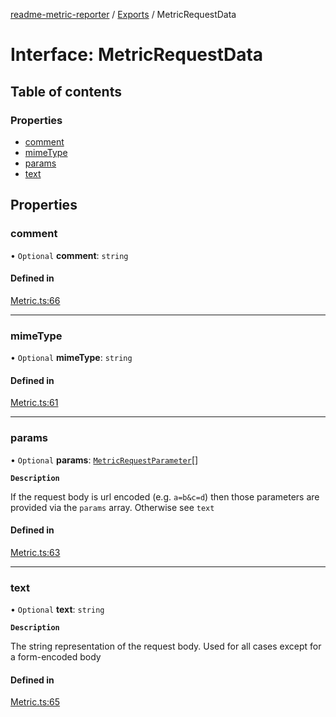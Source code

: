[readme-metric-reporter](../README.md) / [Exports](../modules.md) / MetricRequestData

# Interface: MetricRequestData

## Table of contents

### Properties

- [comment](MetricRequestData.md#comment)
- [mimeType](MetricRequestData.md#mimetype)
- [params](MetricRequestData.md#params)
- [text](MetricRequestData.md#text)

## Properties

### comment

• `Optional` **comment**: `string`

#### Defined in

[Metric.ts:66](https://github.com/igrek8/readme-metric-reporter/blob/966dd02/src/Metric.ts#L66)

___

### mimeType

• `Optional` **mimeType**: `string`

#### Defined in

[Metric.ts:61](https://github.com/igrek8/readme-metric-reporter/blob/966dd02/src/Metric.ts#L61)

___

### params

• `Optional` **params**: [`MetricRequestParameter`](MetricRequestParameter.md)[]

**`Description`**

If the request body is url encoded (e.g. `a=b&c=d`) then those parameters are provided via the `params` array. Otherwise see `text`

#### Defined in

[Metric.ts:63](https://github.com/igrek8/readme-metric-reporter/blob/966dd02/src/Metric.ts#L63)

___

### text

• `Optional` **text**: `string`

**`Description`**

The string representation of the request body. Used for all cases except for a form-encoded body

#### Defined in

[Metric.ts:65](https://github.com/igrek8/readme-metric-reporter/blob/966dd02/src/Metric.ts#L65)
